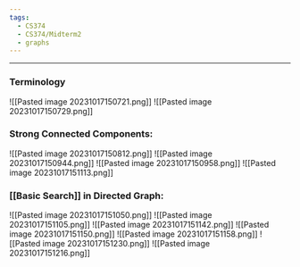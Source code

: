 ```yaml
---
tags:
  - CS374
  - CS374/Midterm2
  - graphs
---
```

---
### Terminology
![[Pasted image 20231017150721.png]]
![[Pasted image 20231017150729.png]]

### Strong Connected Components:
![[Pasted image 20231017150812.png]]
![[Pasted image 20231017150944.png]]
![[Pasted image 20231017150958.png]]
![[Pasted image 20231017151113.png]]


### [[Basic Search]] in Directed Graph:
![[Pasted image 20231017151050.png]]
![[Pasted image 20231017151105.png]]
![[Pasted image 20231017151142.png]]
![[Pasted image 20231017151150.png]]
![[Pasted image 20231017151158.png]]
![[Pasted image 20231017151230.png]]
![[Pasted image 20231017151216.png]]
